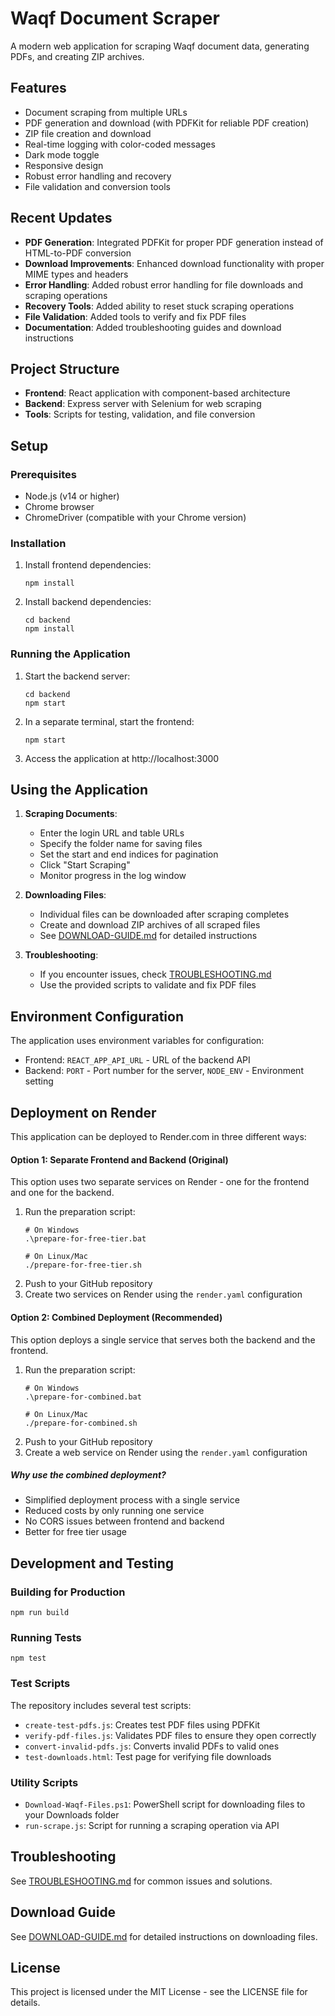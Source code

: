 # Waqf Document Scraper

A modern web application for scraping Waqf document data, generating PDFs, and creating ZIP archives.

## Features

- Document scraping from multiple URLs
- PDF generation and download (with PDFKit for reliable PDF creation)
- ZIP file creation and download
- Real-time logging with color-coded messages
- Dark mode toggle
- Responsive design
- Robust error handling and recovery
- File validation and conversion tools

## Recent Updates

- **PDF Generation**: Integrated PDFKit for proper PDF generation instead of HTML-to-PDF conversion
- **Download Improvements**: Enhanced download functionality with proper MIME types and headers
- **Error Handling**: Added robust error handling for file downloads and scraping operations
- **Recovery Tools**: Added ability to reset stuck scraping operations
- **File Validation**: Added tools to verify and fix PDF files
- **Documentation**: Added troubleshooting guides and download instructions

## Project Structure

- **Frontend**: React application with component-based architecture
- **Backend**: Express server with Selenium for web scraping
- **Tools**: Scripts for testing, validation, and file conversion

## Setup

### Prerequisites

- Node.js (v14 or higher)
- Chrome browser
- ChromeDriver (compatible with your Chrome version)

### Installation

1. Install frontend dependencies:
   ```
   npm install
   ```

2. Install backend dependencies:
   ```
   cd backend
   npm install
   ```

### Running the Application

1. Start the backend server:
   ```
   cd backend
   npm start
   ```

2. In a separate terminal, start the frontend:
   ```
   npm start
   ```

3. Access the application at http://localhost:3000

## Using the Application

1. **Scraping Documents**:
   - Enter the login URL and table URLs
   - Specify the folder name for saving files
   - Set the start and end indices for pagination
   - Click "Start Scraping"
   - Monitor progress in the log window

2. **Downloading Files**:
   - Individual files can be downloaded after scraping completes
   - Create and download ZIP archives of all scraped files
   - See [DOWNLOAD-GUIDE.md](DOWNLOAD-GUIDE.md) for detailed instructions

3. **Troubleshooting**:
   - If you encounter issues, check [TROUBLESHOOTING.md](TROUBLESHOOTING.md)
   - Use the provided scripts to validate and fix PDF files

## Environment Configuration

The application uses environment variables for configuration:

- Frontend: `REACT_APP_API_URL` - URL of the backend API
- Backend: `PORT` - Port number for the server, `NODE_ENV` - Environment setting

## Deployment on Render

This application can be deployed to Render.com in three different ways:

#### Option 1: Separate Frontend and Backend (Original)
This option uses two separate services on Render - one for the frontend and one for the backend.

1. Run the preparation script:
   ```
   # On Windows
   .\prepare-for-free-tier.bat
   
   # On Linux/Mac
   ./prepare-for-free-tier.sh
   ```
2. Push to your GitHub repository
3. Create two services on Render using the `render.yaml` configuration

#### Option 2: Combined Deployment (Recommended)
This option deploys a single service that serves both the backend and the frontend.

1. Run the preparation script:
   ```
   # On Windows
   .\prepare-for-combined.bat
   
   # On Linux/Mac
   ./prepare-for-combined.sh
   ```
2. Push to your GitHub repository
3. Create a web service on Render using the `render.yaml` configuration

##### Why use the combined deployment?
- Simplified deployment process with a single service
- Reduced costs by only running one service
- No CORS issues between frontend and backend
- Better for free tier usage

## Development and Testing

### Building for Production

```
npm run build
```

### Running Tests

```
npm test
```

### Test Scripts

The repository includes several test scripts:

- `create-test-pdfs.js`: Creates test PDF files using PDFKit
- `verify-pdf-files.js`: Validates PDF files to ensure they open correctly
- `convert-invalid-pdfs.js`: Converts invalid PDFs to valid ones
- `test-downloads.html`: Test page for verifying file downloads

### Utility Scripts

- `Download-Waqf-Files.ps1`: PowerShell script for downloading files to your Downloads folder
- `run-scrape.js`: Script for running a scraping operation via API

## Troubleshooting

See [TROUBLESHOOTING.md](TROUBLESHOOTING.md) for common issues and solutions.

## Download Guide

See [DOWNLOAD-GUIDE.md](DOWNLOAD-GUIDE.md) for detailed instructions on downloading files.

## License

This project is licensed under the MIT License - see the LICENSE file for details.
